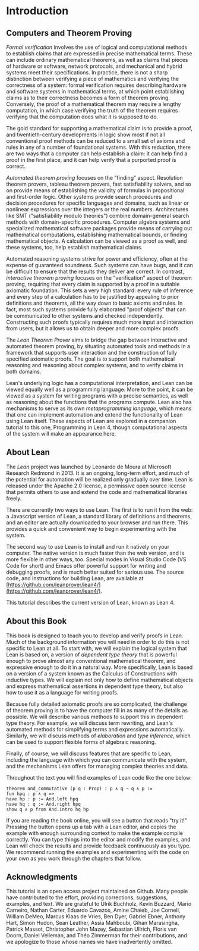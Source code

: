 Introduction
============

Computers and Theorem Proving
-----------------------------

*Formal verification* involves the use of logical and computational methods to establish claims that are expressed in precise mathematical terms. These can include ordinary mathematical theorems, as well as claims that pieces of hardware or software, network protocols, and mechanical and hybrid systems meet their specifications. In practice, there is not a sharp distinction between verifying a piece of mathematics and verifying the correctness of a system: formal verification requires describing hardware and software systems in mathematical terms, at which point establishing claims as to their correctness becomes a form of theorem proving. Conversely, the proof of a mathematical theorem may require a lengthy computation, in which case verifying the truth of the theorem requires verifying that the computation does what it is supposed to do.

The gold standard for supporting a mathematical claim is to provide a proof, and twentieth-century developments in logic show most if not all conventional proof methods can be reduced to a small set of axioms and rules in any of a number of foundational systems. With this reduction, there are two ways that a computer can help establish a claim: it can help find a proof in the first place, and it can help verify that a purported proof is correct.

*Automated theorem proving* focuses on the "finding" aspect. Resolution theorem provers, tableau theorem provers, fast satisfiability solvers, and so on provide means of establishing the validity of formulas in propositional and first-order logic. Other systems provide search procedures and decision procedures for specific languages and domains, such as linear or nonlinear expressions over the integers or the real numbers. Architectures like SMT ("satisfiability modulo theories") combine domain-general search methods with domain-specific procedures. Computer algebra systems and specialized mathematical software packages provide means of carrying out mathematical computations, establishing mathematical bounds, or finding mathematical objects. A calculation can be viewed as a proof as well, and these systems, too, help establish mathematical claims.

Automated reasoning systems strive for power and efficiency, often at the expense of guaranteed soundness. Such systems can have bugs, and it can be difficult to ensure that the results they deliver are correct. In contrast, *interactive theorem proving* focuses on the "verification" aspect of theorem proving, requiring that every claim is supported by a proof in a suitable axiomatic foundation. This sets a very high standard: every rule of inference and every step of a calculation has to be justified by appealing to prior definitions and theorems, all the way down to basic axioms and rules. In fact, most such systems provide fully elaborated "proof objects" that can be communicated to other systems and checked independently. Constructing such proofs typically requires much more input and interaction from users, but it allows us to obtain deeper and more complex proofs.

The *Lean Theorem Prover* aims to bridge the gap between interactive and automated theorem proving, by situating automated tools and methods in a framework that supports user interaction and the construction of fully specified axiomatic proofs. The goal is to support both mathematical reasoning and reasoning about complex systems, and to verify claims in both domains.

Lean's underlying logic has a computational interpretation, and Lean can be viewed equally well as a programming language. More to the point, it can be viewed as a system for writing programs with a precise semantics, as well as reasoning about the functions that the programs compute. Lean also has mechanisms to serve as its own *metaprogramming language*, which means that one can implement automation and extend the functionality of Lean using Lean itself. These aspects of Lean are explored in a companion tutorial to this one, Programming in Lean 4, though computational aspects of the system will make an appearance here.

About Lean
----------

The *Lean* project was launched by Leonardo de Moura at Microsoft Research Redmond in 2013. It is an ongoing, long-term effort, and much of the potential for automation will be realized only gradually over time. Lean is released under the Apache 2.0 license, a permissive open source license that permits others to use and extend the code and mathematical libraries freely.

There are currently two ways to use Lean. The first is to run it from the web: a Javascript version of Lean, a standard library of definitions and theorems, and an editor are actually downloaded to your browser and run there. This provides a quick and convenient way to begin experimenting with the system.

The second way to use Lean is to install and run it natively on your computer. The native version is much faster than the web version, and is more flexible in other ways, too. Special modes in Visual Studio Code (VS Code for short) and Emacs offer powerful support for writing and debugging proofs, and is much better suited for serious use. The source code, and instructions for building Lean, are available at [https://github.com/leanprover/lean4/](https://github.com/leanprover/lean4/).

This tutorial describes the current version of Lean, known as Lean 4.

About this Book
---------------

This book is designed to teach you to develop and verify proofs in Lean. Much of the background information you will need in order to do this is not specific to Lean at all. To start with, we will explain the logical system that Lean is based on, a version of *dependent type theory* that is powerful enough to prove almost any conventional mathematical theorem, and expressive enough to do it in a natural way. More specifically, Lean is based on a version of a system known as the Calculus of Constructions with inductive types. We will explain not only how to define mathematical objects and express mathematical assertions in dependent type theory, but also how to use it as a language for writing proofs.

Because fully detailed axiomatic proofs are so complicated, the challenge of theorem proving is to have the computer fill in as many of the details as possible. We will describe various methods to support this in dependent type theory. For example, we will discuss term rewriting, and Lean's automated methods for simplifying terms and expressions automatically. Similarly, we will discuss methods of *elaboration* and *type inference*, which can be used to support flexible forms of algebraic reasoning.

Finally, of course, we will discuss features that are specific to Lean, including the language with which you can communicate with the system, and the mechanisms Lean offers for managing complex theories and data.

Throughout the text you will find examples of Lean code like the one below:

```lean
theorem and_commutative (p q : Prop) : p ∧ q → q ∧ p :=
fun hpq : p ∧ q =>
have hp : p := And.left hpq
have hq : q := And.right hpq
show q ∧ p from And.intro hq hp
```

If you are reading the book online, you will see a button that reads "try it!" Pressing the button opens up a tab with a Lean editor, and copies the example with enough surrounding context to make the example compile correctly. You can type things into the editor and modify the examples, and Lean will check the results and provide feedback continuously as you type. We recommend running the examples and experimenting with the code on your own as you work through the chapters that follow.

Acknowledgments
---------------

This tutorial is an open access project maintained on Github. Many people have contributed to the effort, providing corrections, suggestions, examples, and text. We are grateful to Ulrik Buchholz, Kevin Buzzard, Mario Carneiro, Nathan Carter, Eduardo Cavazos, Amine Chaieb, Joe Corneli, William DeMeo, Marcus Klaas de Vries, Ben Dyer, Gabriel Ebner, Anthony Hart, Simon Hudon, Sean Leather, Assia Mahboubi, Gihan Marasingha, Patrick Massot, Christopher John Mazey, Sebastian Ullrich, Floris van Doorn, Daniel Velleman, and Théo Zimmerman for their contributions, and we apologize to those whose names we have inadvertently omitted.
